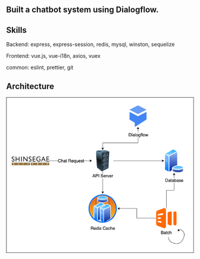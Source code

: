 ## Built a chatbot system using Dialogflow.

## Skills

Backend: express, express-session, redis, mysql, winston, sequelize

Frontend: vue.js, vue-i18n, axios, vuex

common: eslint, prettier, git

## Architecture

![Architcture](./dialogflow_archi.png)
